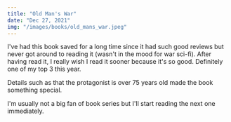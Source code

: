 ```yaml
---
title: "Old Man's War"
date: "Dec 27, 2021"
img: "/images/books/old_mans_war.jpeg"
---
```


I've had this book saved for a long time since it had such good reviews
but never got around to reading it (wasn't in the mood for war sci-fi). 
After having read it, I really wish I read it sooner because it's so good.
Definitely one of my top 3 this year.

Details such as that the protagonist is over 75 years old made the book something special.

I'm usually not a big fan of book series but I'll start reading the next one immediately.